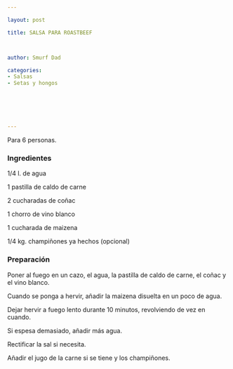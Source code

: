 ```yaml
---

layout: post

title: SALSA PARA ROASTBEEF



author: Smurf Dad

categories:
- Salsas
- Setas y hongos






---
```


Para 6 personas.

<h3>Ingredientes</h3>

1/4 l. de agua

1 pastilla de caldo de carne

2 cucharadas de coñac

1 chorro de vino blanco

1 cucharada de maizena

1/4 kg. champiñones ya hechos (opcional)

<h3>Preparación</h3>

Poner al fuego en un cazo, el agua, la pastilla de caldo de carne, el coñac y el vino blanco.

Cuando se ponga a hervir, añadir la maizena disuelta en un poco de agua.

Dejar hervir a fuego lento durante 10 minutos, revolviendo de vez en cuando.

Si espesa demasiado, añadir más agua.

Rectificar la sal si necesita.

Añadir el jugo de la carne si se tiene y los champiñones.

